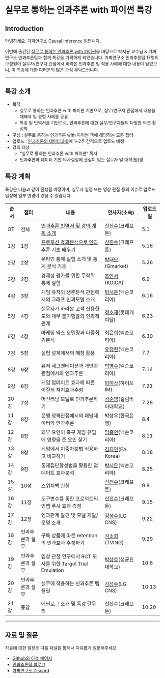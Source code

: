 # 실무로 통하는 인과추론 with 파이썬 특강

## Introduction
안녕하세요. [가짜연구소 Causal Inference 팀](https://pseudo-lab.com/6bbf03d9f11d4af687c0f03c6db39b1b)입니다.   

이번에 출간된 [실무로 통하는 인과추론 with 파이썬](https://product.kyobobook.co.kr/detail/S000212577153)을 바탕으로 박지용 교수님 & 가짜연구소 인과추론팀과 함께 특강을 기획하게 되었습니다. 가짜연구소 인과추론팀 17명의 구성원이 실무자/연구자 관점에서 바라본 인과추론 및 적용 사례에 대한 내용이 담았으니, 이 특강에 대한 여러분의 많은 관심 부탁드립니다.

------------

## 특강 소개
- 목적 
    - 실무로 통하는 인과추론 with 파이썬 기반으로, 실무/연구자 관점에서 내용을 재해석 및 경험 사례를 공유
    - 특강 및 번역서를 기반으로, 인과추론에 대한 실무/연구자들의 다양한 의견 활성화
- 구성 : 실무로 통하는 인과추론 with 파이썬 책에 해당하는 모든 챕터
- 업로드 : [인과추론의 데이터과학](https://www.youtube.com/@causaldatascience)에 1~2주 간격으로 업로드 예정
- 강의 대상
    - “실무로 통하는 인과추론 with 파이썬“ 독자
    - 인과추론과 데이터 기반 의사결정에 관심이 있는 실무자 및 대학(원)생


## 특강 계획
특강은 다음과 같이 진행될 예정이며, 실무자 일정 또는 영상 편집 등의 이슈로 업로드 일정에 일부 변경이 있을 수 있습니다.

| 순서 | 챕터 | 내용 | 연사자(소속) | 업로드일
|---------|---------|------|--------|-------------|
| OT | 전체 | [인과추론 번역서 및 강의 계획 소개](https://github.com/CausalInferenceLab/causal-inference-lecture/blob/main/Lecture%20Notes/00_%EC%98%A4%EB%A6%AC%EC%97%94%ED%85%8C%EC%9D%B4%EC%85%98.pdf) | [신진수](https://www.linkedin.com/in/jinsoo-shin-436060162/)(크래프톤) | 5.1 |
| 1강 | 1장 | [프로모션 효과분석으로 인과추론 기초 배우기](https://github.com/CausalInferenceLab/causal-inference-lecture/blob/main/Lecture%20Notes/01_%ED%94%84%EB%A1%9C%EB%AA%A8%EC%85%98%20%ED%9A%A8%EA%B3%BC%EB%B6%84%EC%84%9D%EC%9C%BC%EB%A1%9C%20%EC%9D%B8%EA%B3%BC%EC%B6%94%EB%A1%A0%20%EA%B8%B0%EC%B4%88%20%EB%B0%B0%EC%9A%B0%EA%B8%B0.pdf) | [신진수](https://www.linkedin.com/in/jinsoo-shin-436060162/)(크래프톤) | 5.16 |
| 2강 | 2장 | 온라인 통제 실험 소개 및 통계 분석 기초 | [방태모](https://www.linkedin.com/in/taemo/)(Gmarket) | 5.26 |
| 3강 | 2장 | 경제성 평가를 위한 무작위 통제 실험 | [조인서](https://www.linkedin.com/in/yinseo-cho/)(KOICA) | 6.9 |
| 4강 | 3장 | 게임 유저의 생존분석 관점에서의 그래프 인과모델 소개 | [박시온](https://www.linkedin.com/in/rockgoat95/)(넥슨코리아) | 6.16 |
| 5강 | 4장 | 실무자가 바라본 고객 신용한도와 채무 불이행률의 인과적 관계 | [정호재](https://www.linkedin.com/in/wjdghwo/)(롯데캐피탈) | 6.23 |
| 6강 | 4장 | 마케팅 믹스 모델링과 다중회귀분석 | [최은희](https://www.linkedin.com/in/eunhui-choi-96bb652b2/)(넥슨코리아) | 6.30 |
| 7강 | 5장 | 실험 설계에서의 매칭 활용 | [유정현](https://www.linkedin.com/in/jeonghyun-y-750a7b1b2/)(넥슨코리아) | 7.7 |
| 8강 | 6장 | 유저 세그멘테이션과 개인화 관점에서의 인과추론 | [박병수](https://www.linkedin.com/in/byeongsu-park-58249b196/)(넥슨코리아) | 7.14 |
| 9강 | 6장 | 게임 업데이트 효과에 따른 이질적 처치효과추정 | [박이삭](https://www.linkedin.com/in/%EC%9D%B4%EC%82%AD-%EB%B0%95-75a7a916a/)(하이브 IM) | 7.21 |
| 10강 | 7장 | 머신러닝 모델로 인과추론하기 | [김준영](https://www.linkedin.com/in/junsanity0108/)(컬럼비아대학교) | 7.28 |
| 11강 | 8장 | 은행 정책관점에서의 패널데이터와 인과추론 | 박상우(한국은행) | 8.4 |
| 12강 | 8장 | 외부 요인이 축구 게임 유입에 영향을 준 요인 찾기 | [임종언](https://www.linkedin.com/in/%EC%A2%85%EC%96%B8-%EC%9E%84-0523b8174/)(넥슨코리아) | 8.11 |
| 13강 | 8장 | 게임에서 이중차분법 적용하고 비교하기 | [김지연](https://www.linkedin.com/in/jiyeon-k-088823157/)(EA Korea) | 8.18 |
| 14강 | 9장 | 통제집단합성법을 활용한 업데이트 효과분석 | [박시온](https://www.linkedin.com/in/rockgoat95/)(넥슨코리아) | 8.25 |
| 15강 | 10장 | 스위치백 실험 | [신진수](https://www.linkedin.com/in/jinsoo-shin-436060162/)(크래프톤) | 9.8 |
| 16강 | 11장 | 도구변수를 통한 프로덕트의 인앱 푸시 효과 측정 | [신진수](https://www.linkedin.com/in/jinsoo-shin-436060162/)(크래프톤) | 9.15 |
| 17강 | 12장 | 인과관계 발견 및 모델 개발/운영 소개 | [김성수](https://www.linkedin.com/in/%EC%84%B1%EC%88%98-%EA%B9%80-50825717b/)(LG CNS) | 9.22 |
| 18강 | 인과추론과 실무 | 구독 상품에 따른 retention의 인과효과 추정하기 | [김소희](https://www.linkedin.com/in/sohee-kim-9460b6113/)(TVING) | 9.29 |
| 19강 | 인과추론과 실무 | 임상 관찰 연구에서 RCT 모사를 위한 Target Trial Emulation | [박상호](https://www.linkedin.com/in/sangho-park-4220aa22a/)(성균관대학교) | 10.6 |
| 20강 | 인과추론과 실무 | 실무에 적용하는 인과추론 템플릿 | [김성수](https://www.linkedin.com/in/%EC%84%B1%EC%88%98-%EA%B9%80-50825717b/)(LG CNS) | 10.13 |
| 21강 | 종강 | 에필로그 소개 및 특강 갈무리 | [신진수](https://www.linkedin.com/in/jinsoo-shin-436060162/)(크래프톤) | 10.20 |

------------

## 자료 및 질문
자료에 대한 질문은 다음 채널을 통해서 자유롭게 질문해주세요.
- [Github의 이슈 페이지](https://github.com/CausalInferenceLab/causal-inference-lecture/issues)
- [인과추론팀 블로그](https://causalinferencelab.github.io/) 
- [가짜연구소 Discord](https://discord.gg/HeHbFAvmSZ)